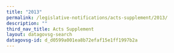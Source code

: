```yaml
---
title: "2013"
permalink: /legislative-notifications/acts-supplement/2013/
description: ""
third_nav_title: Acts Supplement
layout: datagovsg-search
datagovsg-id: d_d0599a001ea8b72efaf15e1ff1997b2a
---
```

